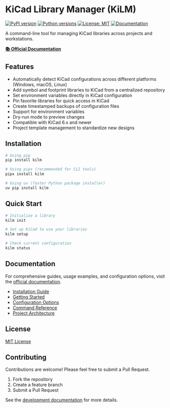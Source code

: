 # KiCad Library Manager (KiLM)

[![PyPI version](https://img.shields.io/pypi/v/kilm.svg)](https://pypi.org/project/kilm/)
[![Python versions](https://img.shields.io/pypi/pyversions/kilm.svg)](https://pypi.org/project/kilm/)
[![License: MIT](https://img.shields.io/badge/License-MIT-blue.svg)](https://opensource.org/licenses/MIT)
[![Documentation](https://img.shields.io/badge/docs-website-brightgreen.svg)](https://kilm.aristovnik.me)

A command-line tool for managing KiCad libraries across projects and workstations.

**[📚 Official Documentation](https://kilm.aristovnik.me)**

## Features

- Automatically detect KiCad configurations across different platforms (Windows, macOS, Linux)
- Add symbol and footprint libraries to KiCad from a centralized repository
- Set environment variables directly in KiCad configuration
- Pin favorite libraries for quick access in KiCad
- Create timestamped backups of configuration files
- Support for environment variables
- Dry-run mode to preview changes
- Compatible with KiCad 6.x and newer
- Project template management to standardize new designs

## Installation

```bash
# Using pip
pip install kilm

# Using pipx (recommended for CLI tools)
pipx install kilm

# Using uv (faster Python package installer)
uv pip install kilm
```

## Quick Start

```bash
# Initialize a library
kilm init

# Set up KiCad to use your libraries
kilm setup

# Check current configuration
kilm status
```

## Documentation

For comprehensive guides, usage examples, and configuration options, visit the [official documentation](https://kilm.aristovnik.me).

- [Installation Guide](https://kilm.aristovnik.me/guides/installation/)
- [Getting Started](https://kilm.aristovnik.me/guides/getting-started/)
- [Configuration Options](https://kilm.aristovnik.me/guides/configuration/)
- [Command Reference](https://kilm.aristovnik.me/reference/cli/)
- [Project Architecture](https://kilm.aristovnik.me/community/development/)

## License

[MIT License](LICENSE)

## Contributing

Contributions are welcome! Please feel free to submit a Pull Request.

1. Fork the repository
2. Create a feature branch
3. Submit a Pull Request

See the [development documentation](https://kilm.aristovnik.me/community/development/) for more details.
